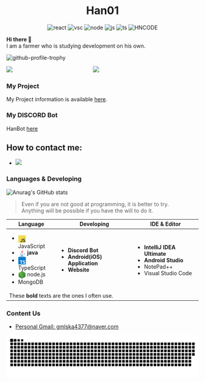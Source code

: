 
<h1 align="center">Han01</h1>
<p align="center">
  <img src="https://aleen42.github.io/badges/src/react.svg" alt="react"/>
  <img src="https://aleen42.github.io/badges/src/visual_studio_code.svg" alt="vsc"/>
  <img src="https://aleen42.github.io/badges/src/node.svg" alt="node"/>
  <img src="https://aleen42.github.io/badges/src/javascript.svg" alt="js"/>
  <img src="https://aleen42.github.io/badges/src/typescript.svg" alt="ts"/>
  <img src="https://komarev.com/ghpvc/?username=HNCODE&label=Profile%20views&color=0e75b6&style=flat" alt="HNCODE" />
</p>

**Hi there 👋**<br/>
I am a farmer who is studying development on his own.

![github-profile-trophy](https://github-profile-trophy.vercel.app/?username=HNCODE&theme=onedark)

<div style="display: flex;">
  <img src="https://github-readme-stats.vercel.app/api?username=HNCODE&count_private=true&show_icons=true&theme=tokyonight" width="45%" />
  <a href="https://profile.codersrank.io/user/HNCODE/">
    <img src="https://cr-ss-service.azurewebsites.net/api/ScreenShot?widget=summary&username=HNCODE&badges=2&branding=false" width="45%" />
  </a>
</div>

### My Project
My Project information is available [here](projects.md).

### My DISCORD Bot
HanBot [here](https://discord.com/api/oauth2/authorize?client_id=826400818995134465&permissions=8&scope=bot%20applications.commands)

## How to contact me:

<ul>
    <li>
    <a href="https://discord.com">
      <img src="https://img.shields.io/badge/-리구르-4186da?logo=Discord&logoColor=white&link=https://discord.com" />
    </a>
  </li>
</ul>

### Languages & Developing
![Anurag's GitHub stats](https://github-readme-stats.vercel.app/api/top-langs/?username=HNCODE&show_icons=true&theme=tokyonight&layout=compact)<br/>

> Even if you are not good at programming, it is better to try.<br/>
> Anything will be possible if you have the will to do it.<br/>
> 
<table>
    <thead>
        <tr>
          <th>Language</th>
          <th>Developing</th>
          <th>IDE & Editor</th>
        </tr>
    </thead>
    <tbody>
        <tr>
           <td>
             <ul>
               <li><img src="https://github.com/devicons/devicon/blob/master/icons/javascript/javascript-original.svg" height="20px" align="center"> JavaScript</li>
               <li><img src="https://github.com/devicons/devicon/blob/master/icons/java/java-original.svg" height="20px" align="center"> <b>java</b></li>
               <li><img src="https://github.com/devicons/devicon/blob/master/icons/typescript/typescript-original.svg" height="20px" align="center"> TypeScript</li>
               <li><img src="https://github.com/devicons/devicon/blob/master/icons/nodejs/nodejs-original.svg" height="20px" align="center"> node.js</li>
               <li>MongoDB</li>
             </ul> 
           </td>
            <td>
             <ul>
               <li><b>Discord Bot</b></li>
               <li><b>Android(iOS) Application</b></li>
               <li><b>Website</b></li>
             </ul> 
          </td>
          <td>
             <ul>
               <li><b>IntelliJ IDEA Ultimate</b></li>
               <li><b>Android Studio</b></li>
               <li>NotePad++</li>
               <li>Visual Studio Code</li>
             </ul> 
          </td>
        </tr>
      <tr>
        <td colspan='3'>These <b>bold</b> texts are the ones I often use.</td>
      </tr>
    </tbody>
</table>

### Content Us
<ul>
  <li><a href="gmlska4377@naver.com">
    Personal Gmail: gmlska4377@naver.com
  </a></li>
</ul>

<p align="center">
  <img align="center" src="https://github.com/GBcarvalho/GBcarvalho/blob/output/github-contribution-grid-snake.svg" alt="snake">
</p>
